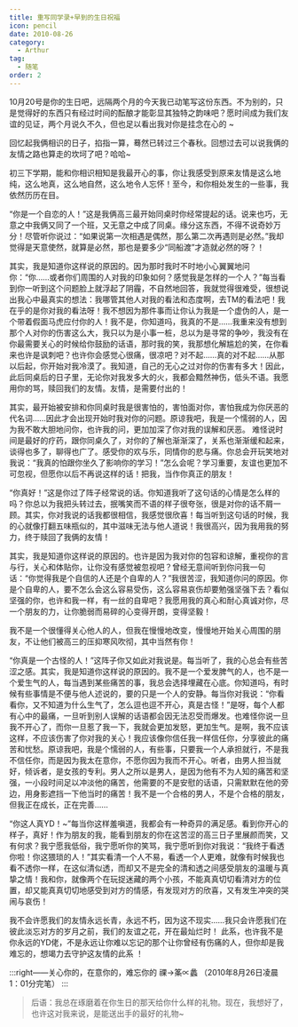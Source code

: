 ```yaml
---
title: 重写同学录+早到的生日祝福
icon: pencil
date: 2010-08-26
category:
  - Arthur
tag:
  - 随笔
order: 2
---
```

10月20号是你的生日吧，远隔两个月的今天我已动笔写这份东西。不为别的，只是觉得好的东西只有经过时间的酝酿才能彰显其独特之韵味吧？愿时间成为我们友谊的见证，两个月说久不久，但也足以看出我对你是挂念在心的 ~

回忆起我俩相识的日子，掐指一算，蓦然已转过三个春秋。回想过去可以说我俩的友情之路也算走的坎坷了吧？哈哈~

初三下学期，能和你相识相知是我最开心的事，你让我感受到原来友情是这么地纯，这么地真，这么地自然，这么地令人忘怀！至今，和你相处发生的一些事，我依然历历在目。

“你是一个自恋的人！”这是我俩高三最开始同桌时你经常提起的话。说来也巧，无意之中我俩又同了一个班，又无意之中成了同桌。缘分这东西，不得不说奇妙万分！尽管听你说过：“如果说第一次相遇是偶然，那么第二次再遇则是必然。”我却觉得是天意使然，就算是必然，那也是要多少“同船渡”才造就必然的呀？！

其实，我是知道你这样说的原因的。因为那时我时不时地小心翼翼地问你：“你……或者你们周围的人对我的印象如何？感觉我是怎样的一个人？”每当看到你一听到这个问题脸上就浮起了阴霾，不自然地回答，我就觉得很难受，很想说出我心中最真实的想法：我哪管其他人对我的看法和态度啊，去TM的看法吧！我在乎的是你对我的看法呀！我不想因为那件事而让你认为我是一个虚伪的人，是一个带着假面马虎应付你的人！我不是，你知道吗，我真的不是……我重来没有想到那个人对你的伤害这么大，我只以为是小事一桩，总以为是寻常的争吵，我没有在你最需要关心的时候给你鼓励的话语，那时我的笑，我那想化解尴尬的笑，在你看来也许是讽刺吧？也许你会感觉心很痛，很凉吧？对不起……真的对不起……从那以后起，你开始对我冷漠了。我知道，自己的无心之过对你的伤害有多大！因此，此后同桌后的日子里，无论你对我发多大的火，我都会黯然神伤，低头不语。我愿用你的骂，赎回我们的友情。友情，是需要付出的！

其实，最开始被安排和你同桌时我是很害怕的，害怕面对你，害怕我成为你厌恶的代名词……因此才会出现开始时我对你的问题。原谅我吧，我是一个懦弱的人，因为我不敢大胆地问你，也许我的问，更加加深了你对我的误解和厌恶。
难怪说时间是最好的疗药，跟你同桌久了，对你的了解也渐渐深了，关系也渐渐缓和起来，谈得也多了，聊得也广了。感受你的欢与乐，同情你的悲与痛。你总会开玩笑地对我说：“我真的怕跟你坐久了影响你的学习！”怎么会呢？学习重要，友谊也更加不可忽视，但愿你以后不再说这样的话！把我，当作你真正的朋友！

“你真好！”这是你过了阵子经常说的话。你知道我听了这句话的心情是怎么样的吗？你总以为我把头转过去，抿嘴笑而不语的样子很夸张，很是对你的话不屑一顾。其实，你对我说的话我都很相信，我感觉很欣喜！每当听到这句话的时候，我的心就像打翻五味瓶似的，其中滋味无法与他人道说！我很高兴，因为我用我的努力，终于赎回了我俩的友情！

其实，我是知道你这样说的原因的。也许是因为我对你的包容和谅解，重视你的言与行，关心和体贴你，让你没有感觉被忽视吧？曾经无意间听到你问我一句话：“你觉得我是个自信的人还是个自卑的人？”我很苦涩，我知道你问的原因。你是个自卑的人，要不怎么会这么容易受伤，这么容易哀伤却要勉强坚强下去？看似坚强的你，也许和我一样，有一丝的自卑吧？我愿用我的真心和耐心真诚对你，尽一个朋友的力，让你脆弱而易碎的心变得开朗，变得坚毅！

我不是一个很懂得关心他人的人，但我在慢慢地改变，慢慢地开始关心周围的朋友，不让他们被高三的压抑寒风吹彻，其中当然有你！

“你真是一个古怪的人！”这阵子你又如此对我说是。每当听了，我的心总会有些苦涩之感。其实，我是知道你这样说的原因的。我不是一个爱发脾气的人，也不是一个爱生气的人，每当遇到某些痛苦的事，我总会选择埋藏在心底。你知道吗，有时候有些事情是不便与他人述说的，要的只是一个人的安静。每当你对我说：“你看看你，又不知道为什么生气了，怎么逗也逗不开心，真是古怪！”是呀，每个人都有心中的最痛，一旦听到别人误解的话语都会因无法忍受而爆发。也难怪你说一旦我不开心了，而你一旦惹了我一下，我就会更加发怒，更加生气。是啊，我不应该这样，不应该伤害了你对我的关心！我应该像你信任我一样信任你，分享彼此的痛苦和忧愁。原谅我吧，我是个懦弱的人，有些事，只要我一个人承担就行，不是我不信任你，而是因为我太在意你，不愿你因为我而不开心。听者，由男人担当就好，倾诉者，是女孩的专利。男人之所以是男人，是因为他有不为人知的痛苦和坚强，一小段时间足以冲淡他的痛苦，他需要的不是安慰的话语，只需默默在他的旁边，用身影遮挡一下他当时的痛苦！我不是一个合格的男人，不是个合格的朋友，但我正在成长，正在完善……

“你这人真YD！~”每当你这样羞嗔道，我都会有一种奇异的满足感。看到你开心的样子，真好！作为朋友的我，能看到朋友的你在这苦涩的高三日子里展颜而笑，又有何求？我宁愿我低俗，我宁愿听你的笑骂，我宁愿听到你对我说：“我终于看透你啦！你这猥琐的人！”其实看清一个人不易，看透一个人更难，就像有时候我也看不透你一样，在这似清似透，而却又不是完全的清和透之间感受朋友的温暖与真挚之情！我和你，就像两个在玩捉迷藏的两个小孩，不能真真切切看清对方的位置，却又能真真切切地感受到对方的情感，有发现对方的欣喜，又有发生冲突的哭闹与哀伤！

我不会许愿我们的友情永远长青，永远不朽，因为这不现实……我只会许愿我们在彼此淡忘对方的岁月之前，我们的友谊之花，开在最灿烂时！
此系，也许我不是你永远的YD佬，不是永远让你难以忘记的那个让你曾经有伤痛的人，但你却是我难忘的，想竭力去守护这友情的此系 ！

:::right——关心你的，在意你的，难忘你的 祼→筿∝蠡
    （2010年8月26日凌晨 1：01分完笔）
:::

> 后语：我总在琢磨着在你生日的那天给你什么样的礼物。现在，我想好了，也许这对我来说，是能送出手的最好的礼物~

